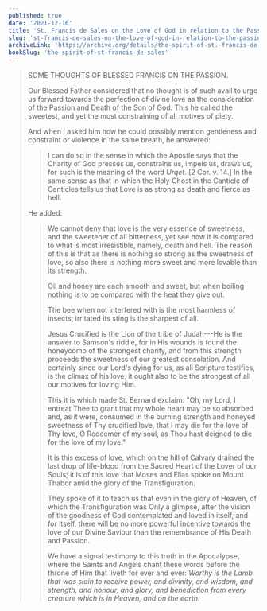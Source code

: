 ```yaml
---
published: true
date: '2021-12-16'
title: 'St. Francis de Sales on the Love of God in relation to the Passion of Christ'
slug: 'st-francis-de-sales-on-the-love-of-god-in-relation-to-the-passion-of-christ'
archiveLink: 'https://archive.org/details/the-spirit-of-st.-francis-de-sales/page/74?view=theater'
bookSlug: 'the-spirit-of-st-francis-de-sales'
---
```


> SOME THOUGHTS OF BLESSED FRANCIS ON THE PASSION.
> 
> Our Blessed Father considered that no thought is of such avail to urge us forward towards the perfection of divine love as the consideration of the Passion and Death of the Son of God. This he called the sweetest, and yet the most constraining of all motives of piety.
> 
> And when I asked him how he could possibly mention gentleness and constraint or violence in the same breath, he answered:
> 
>> I can do so in the sense in which the Apostle says that the Charity of God presses us, constrains us, impels us, draws us, for such is the meaning of the word *Urqet*. [2 Cor. v. 14.] In the same sense as that in which the Holy Ghost in the Canticle of Canticles tells us that Love is as strong as death and fierce as hell.
> 
> He added:
> 
>> We cannot deny that love is the very essence of sweetness, and the sweetener of all bitterness, yet see how it is compared to what is most irresistible, namely, death and hell. The reason of this is that as there is nothing so strong as the sweetness of love, so also there is nothing more sweet and more lovable than its strength.
>>
>> Oil and honey are each smooth and sweet, but when boiling nothing is to be compared with the heat they give out.
>>
>> The bee when not interfered with is the most harmless of insects; irritated its sting is the sharpest of all.
>> 
>> Jesus Crucified is the Lion of the tribe of Judah---He is the answer to Samson's riddle, for in His wounds is found the honeycomb of the strongest charity, and from this strength proceeds the sweetness of our greatest consolation. And certainly since our Lord's dying for us, as all Scripture testifies, is the climax of his love, it ought also to be the strongest of all our motives for loving Him.
>> 
>> This it is which made St. Bernard exclaim: "Oh, my Lord, I entreat Thee to grant that my whole heart may be so absorbed and, as it were, consumed in the burning strength and honeyed sweetness of Thy crucified love, that I may die for the love of Thy love, O Redeemer of my soul, as Thou hast deigned to die for the love of my love."
>> 
>> It is this excess of love, which on the hill of Calvary drained the last drop of life-blood from the Sacred Heart of the Lover of our Souls; it is of this love that Moses and Elias spoke on Mount Thabor amid the glory of the Transfiguration.
>> 
>> They spoke of it to teach us that even in the glory of Heaven, of which the Transfiguration was Only a glimpse, after the vision of the goodness of God contemplated and loved in itself, and for itself, there will be no more powerful incentive towards the love of our Divine Saviour than the remembrance of His Death and Passion.
>> 
>> We have a signal testimony to this truth in the Apocalypse, where the Saints and Angels chant these words before the throne of Him that liveth for ever and ever: *Worthy is the Lamb that was slain to receive power, and divinity, and wisdom, and strength, and honour, and glory, and benediction from every creature which is in Heaven, and on the earth.*